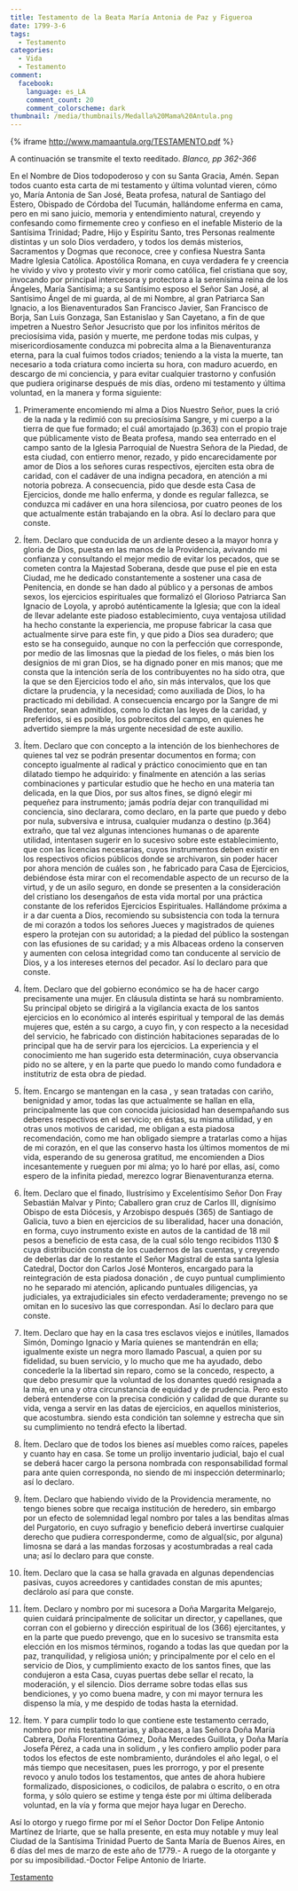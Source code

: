 ```yaml
---
title: Testamento de la Beata María Antonia de Paz y Figueroa
date: 1799-3-6
tags:
  - Testamento
categories:
  - Vida
  - Testamento
comment:
  facebook:
    language: es_LA
    comment_count: 20
    comment_colorscheme: dark
thumbnail: /media/thumbnails/Medalla%20Mama%20Antula.png
---
```

{% iframe http://www.mamaantula.org/TESTAMENTO.pdf %}

A continuación se transmite el texto reeditado.
_Blanco, pp 362-366_

En el Nombre de Dios todopoderoso y con su Santa Gracia, Amén. Sepan todos cuanto   esta carta de mi testamento y última voluntad vieren, cómo yo, María Antonia de San José, Beata profesa, natural de Santiago del Estero, Obispado de Córdoba del Tucumán, hallándome enferma en cama, pero en mi sano  juicio,  memoria y entendimiento natural, creyendo y confesando como firmemente creo y confieso en el inefable Misterio de la Santísima Trinidad; Padre, Hijo y Espíritu Santo, tres Personas realmente distintas y un solo Dios verdadero, y todos los demás misterios, Sacramentos y Dogmas que reconoce, cree y confiesa Nuestra Santa Madre Iglesia Católica. Apostólica Romana, en cuya verdadera fe y creencia he vivido y vivo y protesto vivir y morir como católica, fiel cristiana que soy,  invocando  por   principal intercesora y protectora a la serenísima reina de los Ángeles, María Santísima; a su Santísimo esposo el  Señor  San José, al Santísimo Ángel de mi guarda, al de mi Nombre, al gran Patriarca San  Ignacio, a los Bienaventurados San Francisco Javier, San Francisco de Borja, San Luis Gonzaga, San Estanislao y San Cayetano, a fin de que impetren a Nuestro Señor Jesucristo que por los infinitos méritos de preciosísima vida, pasión y muerte, me perdone todas mis culpas, y misericordiosamente conduzca mi pobrecita alma a la Bienaventuranza eterna, para la cual fuimos todos criados; teniendo a la vista la muerte, tan necesario a toda criatura como incierta su hora, con maduro acuerdo, en descargo de mi conciencia, y para evitar cualquier trastorno y confusión que pudiera originarse después de mis días, ordeno mi testamento y última voluntad, en la manera y forma siguiente:

1. Primeramente encomiendo mi alma a Dios Nuestro Señor, pues la crió de la nada y la redimió con su preciosísima Sangre, y mi cuerpo a la tierra de que fue formado; el cuál amortajado (p.363) con el propio traje que públicamente visto de Beata profesa, mando sea enterrado en el campo santo de la Iglesia Parroquial de Nuestra Señora de la Piedad, de esta ciudad, con entierro menor, rezado, y pido encarecidamente por amor de Dios a los señores curas respectivos, ejerciten esta obra de caridad, con el cadáver de una indigna pecadora, en atención a mi notoria pobreza. A consecuencia, pido que desde esta Casa de Ejercicios, donde me hallo enferma, y  donde es regular fallezca, se conduzca mi cadáver en una hora silenciosa, por cuatro peones de los que actualmente están trabajando en la obra. Así lo declaro para que conste.

2. Ítem. Declaro que conducida de un ardiente deseo a la mayor honra y gloria de Dios, puesta en las manos de la Providencia, avivando mi confianza y consultando el mejor medio de evitar los pecados, que se cometen contra la Majestad Soberana, desde que puse el pie en esta Ciudad, me he dedicado constantemente a sostener una casa de Penitencia, en donde se han dado al público y a personas de ambos sexos, los ejercicios espirituales que formalizó el Glorioso Patriarca San Ignacio de Loyola, y aprobó auténticamente la Iglesia; que con la ideal de llevar adelante este piadoso establecimiento, cuya ventajosa utilidad ha hecho constante la experiencia, me propuse fabricar la casa que actualmente sirve para este fin, y  que pido a Dios sea duradero;  que esto se ha conseguido, aunque no con la perfección que corresponde, por medio de las limosnas que la piedad de los fieles, o más bien los designios de mi gran Dios, se ha dignado poner en mis manos; que me consta que la intención sería de los contribuyentes no ha sido otra, que la que se den Ejercicios todo el año,  sin más intervalos, que los que dictare la prudencia, y la necesidad; como auxiliada de Dios, lo ha practicado mi debilidad. A consecuencia encargo por la Sangre de mi Redentor, sean admitidos, como lo dictan las leyes de la caridad, y preferidos, si es posible, los pobrecitos del campo, en quienes he advertido siempre la más urgente necesidad de este auxilio.

3. Ítem. Declaro que con concepto a la intención de los bienhechores de quienes tal vez se podrán presentar documentos en forma; con concepto igualmente al radical y práctico conocimiento que en tan dilatado tiempo he adquirido: y finalmente en atención a las serias combinaciones y particular estudio que he hecho en una materia tan delicada, en  la que Dios, por sus altos fines, se dignó elegir mi pequeñez para instrumento; jamás podría dejar con tranquilidad mi conciencia, sino declarara, como declaro, en la parte que puedo y debo por nula, subversiva e intrusa, cualquier mudanza o destino (p.364) extraño, que tal vez algunas intenciones humanas o de aparente utilidad, intentasen sugerir en lo sucesivo sobre este establecimiento, que con las licencias necesarias, cuyos  instrumentos deben existir en los respectivos oficios públicos donde se archivaron, sin poder hacer por ahora mención de cuáles son , he fabricado para Casa de Ejercicios, debiéndose ésta mirar con el recomendable aspecto de  un recurso de la virtud, y de un asilo seguro, en donde se presenten a la consideración del cristiano los desengaños de esta vida mortal por una práctica constante de los referidos Ejercicios Espirituales.
Hallándome próxima a ir a dar cuenta a Dios, recomiendo su subsistencia con toda la ternura de mi corazón a todos los señores Jueces y magistrados de quienes espero la protejan con su autoridad; a la piedad del público la sostengan con las efusiones de su caridad; y a mis Albaceas ordeno la conserven y aumenten con celosa integridad como tan conducente al servicio de Dios, y a los intereses eternos del pecador. Así lo declaro para que conste.

4. Ítem. Declaro  que del gobierno económico se ha de hacer cargo precisamente una mujer. En cláusula distinta se hará su nombramiento. Su principal objeto se dirigirá a la vigilancia exacta de los santos ejercicios en lo económico al interés espiritual   y temporal de las demás mujeres que, estén a su cargo, a cuyo fin, y con respecto a la necesidad  del servicio,  he fabricado con distinción habitaciones separadas de lo principal que ha de servir para los ejercicios. La experiencia y el conocimiento me han sugerido esta determinación, cuya observancia pido no se altere, y en la parte que puedo lo mando como fundadora e institutriz de esta obra de piedad.

5. Ítem. Encargo se mantengan en la casa , y sean tratadas con cariño, benignidad y amor, todas las que actualmente se hallan en ella, principalmente las que con conocida juiciosidad han desempañando  sus deberes  respectivos en  el servicio; en éstas, su misma utilidad, y en otras unos motivos de caridad, me obligan a esta piadosa recomendación, como me han obligado siempre a tratarlas como a hijas de mi corazón, en el que las conservo hasta los últimos momentos de mi vida, esperando de su generosa gratitud, me encomienden a Dios  incesantemente y rueguen por mi alma; yo lo haré por ellas, así, como espero de la infinita piedad, merezco lograr Bienaventuranza  eterna.

6. Ítem. Declaro que el finado, Ilustrísimo y Excelentísimo Señor Don Fray Sebastián Malvar y Pinto; Caballero gran cruz de Carlos III, dignísimo Obispo de esta Diócesis, y Arzobispo después (365)  de Santiago de Galicia, tuvo a bien en ejercicios de su liberalidad, hacer una donación, en forma,  cuyo instrumento existe en autos de la cantidad de 18 mil pesos a beneficio de esta casa, de la cual sólo tengo recibidos 1130 $ cuya distribución consta de los cuadernos de las cuentas, y creyendo de deberlas dar de lo restante el Señor Magistral de esta santa Iglesia Catedral, Doctor  don Carlos José Monteros, encargado para la reintegración de esta piadosa donación , de cuyo puntual cumplimiento no he separado  mi atención, aplicando puntuales diligencias, ya judiciales, ya extrajudiciales sin efecto verdaderamente; prevengo no se omitan en lo sucesivo las que correspondan. Así lo declaro para que conste.

7. Item. Declaro que hay en la casa tres esclavos viejos e inútiles, llamados Simón, Domingo Ignacio y María quienes se mantendrán en ella; igualmente existe un negra moro llamado Pascual, a quien por su fidelidad, su buen servicio, y lo mucho que me ha ayudado, debo concederle la la libertad sin reparo, como se la concedo, respecto, a que debo  presumir que la voluntad de los donantes quedó resignada a la mía, en una y otra circunstancia de equidad y de prudencia. Pero esto deberá entenderse  con la precisa condición y calidad de que durante  su vida, venga a servir en las datas de ejercicios, en aquellos ministerios, que acostumbra. siendo esta condición tan solemne y estrecha que sin su cumplimiento no tendrá efecto la libertad.

8. Ítem. Declaro que de todos los bienes así muebles como raíces, papeles y cuanto hay en casa. Se tome  un prolijo inventario judicial, bajo el cual se deberá hacer cargo la persona nombrada  con responsabilidad formal para ante quien corresponda, no siendo de mi inspección   determinarlo; así lo declaro.

9. Ítem. Declaro que habiendo vivido de la Providencia meramente, no tengo bienes sobre  que recaiga institución de heredero, sin embargo por un efecto de solemnidad legal nombro por tales a las benditas almas del Purgatorio, en cuyo  sufragio y beneficio deberá invertirse cualquier derecho que pudiera corresponderme, como  de algual(sic, por alguna) limosna se dará a las mandas forzosas y acostumbradas a real cada una; así lo declaro para que conste.

10. Ítem. Declaro que la casa se halla gravada en algunas dependencias pasivas, cuyos acreedores y cantidades constan de mis apuntes; declárolo así para que conste.

11. Ítem. Declaro y nombro por mi sucesora a Doña Margarita Melgarejo, quien cuidará principalmente de solicitar un director, y capellanes, que corran con el gobierno y dirección espiritual de los (366) ejercitantes,  y en la parte que puedo prevengo, que en lo sucesivo se transmita esta elección en los mismos términos, rogando a todas las que quedan por la paz, tranquilidad, y religiosa unión; y principalmente por el celo en el servicio de Dios, y cumplimiento exacto de los santos fines, que las condujeron a esta Casa, cuyas puertas debe sellar el recato, la moderación, y el silencio. Dios derrame sobre todas ellas sus bendiciones, y yo como buena madre, y con mi mayor ternura les dispenso la mía, y me despido de todas hasta la eternidad.

12. Ítem. Y para cumplir todo lo que contiene este testamento cerrado, nombro por mis testamentarias, y albaceas, a las Señora Doña María Cabrera, Doña Florentina Gómez, Doña Mercedes Guillota, y Doña María Josefa Pérez, a cada una in solidum , y les confiero amplio poder para todos los efectos de este nombramiento, durándoles el año legal, o el más tiempo que necesitasen, pues les prorrogo, y por el presente revoco y anulo todos los testamentos, que antes de ahora hubiere formalizado, disposiciones, o codicilos, de palabra o escrito, o en otra forma, y sólo quiero se estime y tenga éste por mi última deliberada voluntad, en la vía y forma que mejor haya lugar en Derecho.

Así lo otorgo y ruego firme por mí el Señor Doctor Don Felipe Antonio Martínez de Iriarte, que se halla presente, en esta muy notable y muy leal Ciudad de la Santísima Trinidad Puerto de Santa María de Buenos Aires, en 6 días del mes de marzo de este año de 1779.- A ruego de la otorgante y por su imposibilidad.-Doctor Felipe Antonio de Iriarte.

[Testamento](http://www.mamaantula.org/TESTAMENTO.pdf)
